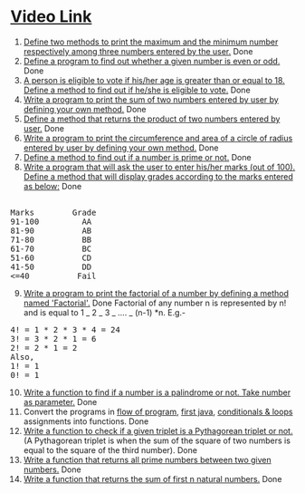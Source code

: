 # [Video Link](https://youtu.be/vvanI8NRlSI)

1. [Define two methods to print the maximum and the minimum number respectively among three numbers entered by the user.](https://www.java67.com/2019/05/how-to-find-largest-and-smallest-of-three-numbers-in-java.html) Done
2. [Define a program to find out whether a given number is even or odd.](https://www.geeksforgeeks.org/java-program-to-check-if-a-given-integer-is-odd-or-even/) Done
3. [A person is eligible to vote if his/her age is greater than or equal to 18. Define a method to find out if he/she is eligible to vote.](https://www.efaculty.in/java-programs/voting-age-program-in-java/) Done
4. [Write a program to print the sum of two numbers entered by user by defining your own method.](https://code4coding.com/addition-of-two-numbers-in-java-using-method/) Done
5. [Define a method that returns the product of two numbers entered by user.](https://code4coding.com/java-program-to-multiply-two-numbers-using-method/) Done
6. [Write a program to print the circumference and area of a circle of radius entered by user by defining your own method.](https://beginnersbook.com/2014/01/java-program-to-calculate-area-and-circumference-of-circle/) Done
7. [Define a method to find out if a number is prime or not.](https://www.geeksforgeeks.org/java-program-to-check-if-a-number-is-prime-or-not/) Done
8. [Write a program that will ask the user to enter his/her marks (out of 100). Define a method that will display grades according to the marks entered as below:](https://www.techcrashcourse.com/2017/02/java-program-to-calculate-grade-of-students.html) Done

<pre> 
Marks        Grade 
91-100         AA 
81-90          AB 
71-80          BB 
61-70          BC 
51-60          CD 
41-50          DD 
<=40          Fail 
</pre>

9. [Write a program to print the factorial of a number by defining a method named &#39;Factorial&#39;.](https://www.javatpoint.com/factorial-program-in-java) Done
   Factorial of any number n is represented by n! and is equal to 1 _ 2 _ 3 _ .... _ (n-1) \*n. E.g.-

<pre>
4! = 1 * 2 * 3 * 4 = 24 
3! = 3 * 2 * 1 = 6 
2! = 2 * 1 = 2 
Also, 
1! = 1 
0! = 1
</pre>

10. [Write a function to find if a number is a palindrome or not. Take number as parameter.](https://www.geeksforgeeks.org/check-if-a-number-is-palindrome/) Done
11. Convert the programs in [flow of program](01-flow-of-program.md), [first java](02-first-java.md), [conditionals &amp; loops](03-conditionals-loops.md) assignments into functions. Done
12. [Write a function to check if a given triplet is a Pythagorean triplet or not.](https://www.geeksforgeeks.org/find-pythagorean-triplet-in-an-unsorted-array/) (A Pythagorean triplet is when the sum of the square of two numbers is equal to the square of the third number). Done
13. [Write a function that returns all prime numbers between two given numbers.](https://www.geeksforgeeks.org/program-to-find-prime-numbers-between-given-interval/) Done
14. [Write a function that returns the sum of first n natural numbers.](https://www.geeksforgeeks.org/program-find-sum-first-n-natural-numbers/) Done
